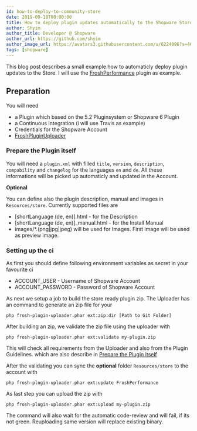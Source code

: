 ```yaml
---
id: how-to-deploy-to-community-store
date: 2019-09-18T00:00:00
title: How to deploy plugin updates automatically to the Shopware Store
author: Shyim
author_title: Developer @ Shopware
author_url: https://github.com/shyim
author_image_url: https://avatars3.githubusercontent.com/u/6224096?s=460&u=18be3a2d46f07dd42fc2b6dee9b4b9b68bca28d2&v=4
tags: [shopware]
---
```


This blog post describes a small example how to automaticly deploy plugin updates to the Store. I will use the [FroshPerformance](https://github.com/FriendsOfShopware/FroshPerformance) plugin as example.

## Preparation

You will need

* a Plugin which based on the 5.2 Pluginsystem or Shopware 6 Plugin
* a Continuous Integration (i will use Travis as example)
* Credentials for the Shopware Account
* [FroshPluginUploader](https://github.com/FriendsOfShopware/FroshPluginUploader/)

### Prepare the Plugin itself

You will need a `plugin.xml` with filled `title`, `version`, `description`, `compability` and `changelog` for the languages `en` and `de`. All these informations will be picked up automaticly and updated in the Account.

**Optional**

You can define also the plugin description, manual and images in `Resources/store`. Currently supported files are

* [shortLanguage (de, en)].html - for the Description
* [shortLanguage (de, en)]_manual.html - for the Install Manual
* images/*.(png|jpg|jpeg) will be used for Images. First image will be used as preview image.

### Setting up the ci

As first you should define following environment variables as secret in your favourite ci

* ACCOUNT_USER - Username of Shopware Account
* ACCOUNT_PASSWORD - Password of Shopware Account
    

As next we setup a job to build the store ready plugin zip. The Uploader has an command to generate an zip file for your
```
php frosh-plugin-uploader.phar ext:zip:dir [Path to Git Folder]
```

After building an zip, we validate the zip file using the uploader with
```
php frosh-plugin-uploader.phar ext:validate my-plugin.zip
```

This will check all requirements from the Uploader and also from the Plugin Guidelines. which are also describe in [Prepare the Plugin itself](#preparethepluginitself)

After the validating you can sync the **optional** folder `Resources/store` to the account with

```
php frosh-plugin-uploader.phar ext:update FroshPerformance
```

As last step you can upload the zip with

```
php frosh-plugin-uploader.phar ext:upload my-plugin.zip
```

The command will also wait for the automatic code-review and will fail, if its not green. Reuploading same version will replace existing binary.
